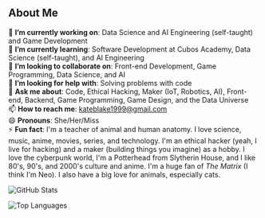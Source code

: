 ## About Me

🔭 **I’m currently working on**: Data Science and AI Engineering (self-taught) and Game Development  
🌱 **I’m currently learning**: Software Development at Cubos Academy, Data Science (self-taught), and AI Engineering  
👯 **I’m looking to collaborate on**: Front-end Development, Game Programming, Data Science, and AI  
🤔 **I’m looking for help with**: Solving problems with code  
💬 **Ask me about**: Code, Ethical Hacking, Maker (IoT, Robotics, AI), Front-end, Backend, Game Programming, Game Design, and the Data Universe  
📫 **How to reach me**: [kateblake1999@gmail.com](mailto:kateblake1999@gmail.com)  
😄 **Pronouns**: She/Her/Miss  
⚡ **Fun fact**: I'm a teacher of animal and human anatomy. I love science, music, anime, movies, series, and technology. I'm an ethical hacker (yeah, I live for hacking) and a maker (building things you imagine) as a hobby. I love the cyberpunk world, I'm a Potterhead from Slytherin House, and I like 80's, 90's, and 2000's culture and anime. I'm a huge fan of *The Matrix* (I think I'm Neo). I also have a big love for animals, especially cats.

![GitHub Stats](https://github-readme-stats.vercel.app/api?username=JeniferGoncalvesDaSilvaDev&theme=dark&show_icons=true)

![Top Languages](https://github-readme-stats.vercel.app/api/top-langs/?username=JeniferGoncalvesDaSilvaDev)
